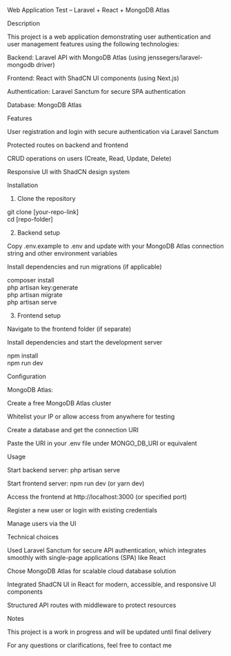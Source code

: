 Web Application Test – Laravel + React + MongoDB Atlas

Description

This project is a web application demonstrating user authentication and user management features using the following technologies:

Backend: Laravel API with MongoDB Atlas (using jenssegers/laravel-mongodb driver)

Frontend: React with ShadCN UI components (using Next.js)

Authentication: Laravel Sanctum for secure SPA authentication

Database: MongoDB Atlas


Features

User registration and login with secure authentication via Laravel Sanctum

Protected routes on backend and frontend

CRUD operations on users (Create, Read, Update, Delete)

Responsive UI with ShadCN design system


Installation

1. Clone the repository

git clone [your-repo-link]  
cd [repo-folder]


2. Backend setup

Copy .env.example to .env and update with your MongoDB Atlas connection string and other environment variables

Install dependencies and run migrations (if applicable)


composer install  
php artisan key:generate  
php artisan migrate  
php artisan serve


3. Frontend setup

Navigate to the frontend folder (if separate)

Install dependencies and start the development server


npm install  
npm run dev



Configuration

MongoDB Atlas:

Create a free MongoDB Atlas cluster

Whitelist your IP or allow access from anywhere for testing

Create a database and get the connection URI

Paste the URI in your .env file under MONGO_DB_URI or equivalent



Usage

Start backend server: php artisan serve

Start frontend server: npm run dev (or yarn dev)

Access the frontend at http://localhost:3000 (or specified port)

Register a new user or login with existing credentials

Manage users via the UI


Technical choices

Used Laravel Sanctum for secure API authentication, which integrates smoothly with single-page applications (SPA) like React

Chose MongoDB Atlas for scalable cloud database solution

Integrated ShadCN UI in React for modern, accessible, and responsive UI components

Structured API routes with middleware to protect resources


Notes

This project is a work in progress and will be updated until final delivery

For any questions or clarifications, feel free to contact me